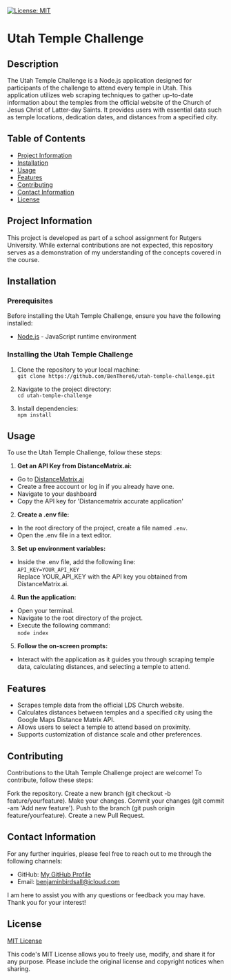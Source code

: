 [![License: MIT](https://img.shields.io/badge/License-MIT-yellow.svg)](https://opensource.org/licenses/MIT)

# Utah Temple Challenge 
  
## Description
  
The Utah Temple Challenge is a Node.js application designed for participants of the challenge to attend every temple in Utah. This application utilizes web scraping techniques to gather up-to-date information about the temples from the official website of the Church of Jesus Christ of Latter-day Saints. It provides users with essential data such as temple locations, dedication dates, and distances from a specified city.

## Table of Contents

* [Project Information](#project-information)<br>
* [Installation](#installation)<br>
* [Usage](#usage)<br>
* [Features](#features)<br>
* [Contributing](#contributing)<br>
* [Contact Information](#contact-information)<br>
* [License](#license)

## Project Information

This project is developed as part of a school assignment for Rutgers University. While external contributions are not expected, this repository serves as a demonstration of my understanding of the concepts covered in the course.

## Installation

### Prerequisites
Before installing the Utah Temple Challenge, ensure you have the following installed:
* [Node.js](https://nodejs.org/en) - JavaScript runtime environment

### Installing the Utah Temple Challenge
1. Clone the repository to your local machine: <br>
`git clone https://github.com/BenThere6/utah-temple-challenge.git`<br>

2. Navigate to the project directory:<br>
`cd utah-temple-challenge`<br>

3. Install dependencies:<br>
`npm install`<br>

## Usage

To use the Utah Temple Challenge, follow these steps:

1. **Get an API Key from DistanceMatrix.ai:**
* Go to [DistanceMatrix.ai](DistanceMatrix.ai)
* Create a free account or log in if you already have one.
* Navigate to your dashboard
* Copy the API key for 'Distancematrix accurate application'

2. **Create a .env file:**
* In the root directory of the project, create a file named `.env`.
* Open the .env file in a text editor.

3. **Set up environment variables:**
* Inside the .env file, add the following line:<br>
`API_KEY=YOUR_API_KEY`<br>
Replace YOUR_API_KEY with the API key you obtained from DistanceMatrix.ai.

4. **Run the application:**
* Open your terminal.
* Navigate to the root directory of the project.
* Execute the following command:<br>
`node index`<br>

5. **Follow the on-screen prompts:**
* Interact with the application as it guides you through scraping temple data, calculating distances, and selecting a temple to attend.

## Features

* Scrapes temple data from the official LDS Church website.
* Calculates distances between temples and a specified city using the Google Maps Distance Matrix API.
* Allows users to select a temple to attend based on proximity.
* Supports customization of distance scale and other preferences.

## Contributing

Contributions to the Utah Temple Challenge project are welcome! To contribute, follow these steps:

Fork the repository.
Create a new branch (git checkout -b feature/yourfeature).
Make your changes.
Commit your changes (git commit -am 'Add new feature').
Push to the branch (git push origin feature/yourfeature).
Create a new Pull Request.

## Contact Information

For any further inquiries, please feel free to reach out to me through the following channels:
* GitHub: [My GitHub Profile](https://www.github.com/BenThere6)
* Email: benjaminbirdsall@icloud.com

I am here to assist you with any questions or feedback you may have. Thank you for your interest!

## License 

[MIT License](https://opensource.org/licenses/MIT)

This code's MIT License allows you to freely use, modify, and share it for any purpose. Please include the original license and copyright notices when sharing.